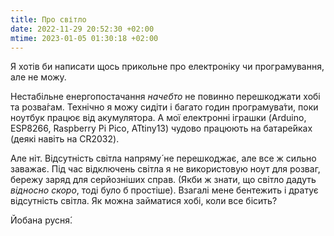 ```yaml
---
title: Про світло
date: 2022-11-29 20:52:30 +02:00
mtime: 2023-01-05 01:30:18 +02:00
---
```


Я хотів би написати щось прикольне про електроніку чи програмування, але не можу.

Нестабільне енергопостачання _начебто_ не повинно перешкоджати хобі та розва́гам. Технічно я можу сидіти і багато годин програмува́ти, поки ноутбук працює від акумулятора. А мої електронні іграшки (Arduino, ESP8266, Raspberry Pi Pico, ATtiny13) чудово працюють на батаре́йках (деякі навіть на CR2032).

Але ніт. Відсутність світла напряму́ не перешкоджає, але все ж сильно заважає. Під час відключень світла я не використовую ноут для розваг, бережу заряд для серйозніших справ. (Якби ж знати, що світло дадуть _відносно скоро_, тоді було б простіше).
Взагалі мене бентежить і дратує відсутність світла. Як можна займатися хобі, коли все бісить?

Йобана русня́.
